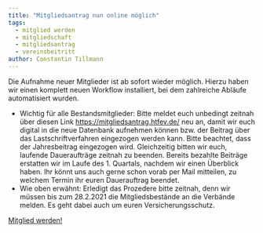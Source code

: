 ```yaml
---
title: "Mitgliedsantrag nun online möglich"
tags:
  - mitglied werden
  - mitgliedschaft
  - mitgliedsantrag
  - vereinsbeitritt
author: Constantin Tillmann
---
```


Die Aufnahme neuer Mitglieder ist ab sofort wieder möglich. Hierzu haben wir einen komplett neuen Workflow installiert, bei dem zahlreiche Abläufe automatisiert wurden. 
* Wichtig für alle Bestandsmitglieder: Bitte meldet euch unbedingt zeitnah über diesen Link https://mitgliedsantrag.htfev.de/ neu an, damit wir euch digital in die neue Datenbank aufnehmen können bzw. der Beitrag über das Lastschriftverfahren eingezogen werden kann. Bitte beachtet, dass der Jahresbeitrag eingezogen wird. Gleichzeitig bitten wir euch, laufende Daueraufträge zeitnah zu beenden. Bereits bezahlte Beiträge erstatten wir im Laufe des 1. Quartals, nachdem wir einen Überblick haben. Ihr könnt uns auch gerne schon vorab per Mail mitteilen, zu welchem Termin ihr euren Dauerauftrag beendet. 
* Wie oben erwähnt: Erledigt das Prozedere bitte zeitnah, denn wir müssen bis zum 28.2.2021 die Mitgliedsbestände an die Verbände melden. Es geht dabei auch um euren Versicherungsschutz.


<a href="/mitglied-werden" class="btn btn--primary">Mitglied werden!</a>